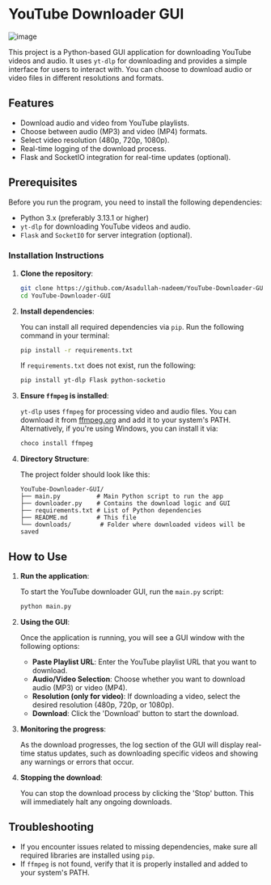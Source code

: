 # YouTube Downloader GUI
![image](https://github.com/user-attachments/assets/570e7340-9754-4338-8770-9168738d5de5)

This project is a Python-based GUI application for downloading YouTube videos and audio. It uses `yt-dlp` for downloading and provides a simple interface for users to interact with. You can choose to download audio or video files in different resolutions and formats.

## Features

- Download audio and video from YouTube playlists.
- Choose between audio (MP3) and video (MP4) formats.
- Select video resolution (480p, 720p, 1080p).
- Real-time logging of the download process.
- Flask and SocketIO integration for real-time updates (optional).

## Prerequisites

Before you run the program, you need to install the following dependencies:

- Python 3.x (preferably 3.13.1 or higher)
- `yt-dlp` for downloading YouTube videos and audio.
- `Flask` and `SocketIO` for server integration (optional).

### Installation Instructions

1. **Clone the repository**:

    ```bash
    git clone https://github.com/Asadullah-nadeem/YouTube-Downloader-GUI.git
    cd YouTube-Downloader-GUI
    ```

2. **Install dependencies**:

    You can install all required dependencies via `pip`. Run the following command in your terminal:

    ```bash
    pip install -r requirements.txt
    ```

    If `requirements.txt` does not exist, run the following:

    ```bash
    pip install yt-dlp Flask python-socketio
    ```

3. **Ensure `ffmpeg` is installed**:

    `yt-dlp` uses `ffmpeg` for processing video and audio files. You can download it from [ffmpeg.org](https://ffmpeg.org/download.html) and add it to your system's PATH. Alternatively, if you're using Windows, you can install it via:

    ```bash
    choco install ffmpeg
    ```

4. **Directory Structure**:

    The project folder should look like this:

    ```
    YouTube-Downloader-GUI/
    ├── main.py          # Main Python script to run the app
    ├── downloader.py    # Contains the download logic and GUI
    ├── requirements.txt # List of Python dependencies
    ├── README.md        # This file
    └── downloads/        # Folder where downloaded videos will be saved
    ```

## How to Use

1. **Run the application**:

    To start the YouTube downloader GUI, run the `main.py` script:

    ```bash
    python main.py
    ```

2. **Using the GUI**:

    Once the application is running, you will see a GUI window with the following options:

    - **Paste Playlist URL**: Enter the YouTube playlist URL that you want to download.
    - **Audio/Video Selection**: Choose whether you want to download audio (MP3) or video (MP4).
    - **Resolution (only for video)**: If downloading a video, select the desired resolution (480p, 720p, or 1080p).
    - **Download**: Click the 'Download' button to start the download.

3. **Monitoring the progress**:

    As the download progresses, the log section of the GUI will display real-time status updates, such as downloading specific videos and showing any warnings or errors that occur.

4. **Stopping the download**:

    You can stop the download process by clicking the 'Stop' button. This will immediately halt any ongoing downloads.

## Troubleshooting

- If you encounter issues related to missing dependencies, make sure all required libraries are installed using `pip`.
- If `ffmpeg` is not found, verify that it is properly installed and added to your system's PATH.



